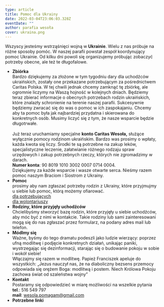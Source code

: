 ```yaml
---
type: article
title: Pomoc dla Ukrainy
date: 2022-03-04T23:06:03.328Z
eventDate: ""
author: parafia wesoła
cover: ukraina.png
---
```

<!--StartFragment-->

Wszyscy jesteśmy wstrząśnięci wojną w **Ukrainie**. Wielu z nas próbuje na różne sposoby pomóc. W naszej parafii powstał zespół koordynujący pomoc Ukrainie. Od kilku dni powoli się organizujemy próbując zobaczyć potrzeby obecne, ale też te długofalowe.

* **Zbiórka**\
  Bardzo dziękujemy za złożone w tym tygodniu dary dla uchodźców ukraińskich, zostały one przekazane potrzebującym za pośrednictwem Caritas Polska. W tej chwili jednak chcemy zamknąć tę zbiórkę, ale ogromnie liczymy na Waszą hojność w kolejnych dniach. Będziemy teraz zbierać informacje o obecnych potrzebach rodzin ukraińskich, które znalazły schronienie na terenie naszej parafii. Sukcesywnie będziemy zwracać się do was o pomoc w ich zaspokajaniu. Chcemy aby ta pomoc była jak najbardziej przydatna i skierowana do konkretnych osób. Musimy liczyć się z tym, że nasze wsparcie będzie długotrwałe.\
  \
  Już teraz uruchamiamy specjalne **konto Caritas Wesoła,** służące wyłącznie pomocy rodzinom ukraińskim. Bardzo was prosimy o wpłaty, każda kwota się liczy. Środki te są potrzebne na zakup leków, specjalistyczne leczenie, załatwianie różnego rodzaju spraw urzędowych i zakup potrzebnych rzeczy, których nie zgromadzimy w darach. \
  **Numer konta**: 90 8019 1010 3002 0007 0714 0004. \
  Dziękujemy za każde wsparcie i wasze otwarte serca. Nieśmy razem pomoc naszym Braciom i Siostrom z Ukrainy.
* **Pomoc**\
  prosimy aby nam zgłaszać potrzeby rodzin z Ukrainy, które przyjmujmy u siebie lub pomoc, którą możemy ofiarować.  \
  [dla potrzebujących](https://bit.ly/potrzebuje-Ukraina)\
  [dla wolontariuszy](https://bit.ly/pomagam-Ukraina)
* **Rodziny, które przyjęły uchodźców**\
  Chcielibyśmy stworzyć bazę rodzin, które przyjęły u siebie uchodźców, aby móc być z nimi w kontakcie. Takie rodziny lub sami zainteresowani mogą się do nas zgłaszać przez formularz, na podany adres mail lub telefon.
* **Módlmy się**\
  Ważne, byśmy do tego dramatu podeszli jako ludzie wierzący: poprzez ufną modlitwę i podjęcie konkretnych działań, unikając paniki, wystrzegając się dezinformacji, starając się o budowanie pokoju w sobie i wokół siebie!\
  Włączajmy się razem w modlitwę. Papież Franciszek apeluje do wszystkich: „Jezus nauczył nas, że na diaboliczny bezsens przemocy odpowiada się orężem Boga: modlitwą i postem. Niech Królowa Pokoju zachowa świat od szaleństwa wojny”
* **Kontakt**\
  Postaramy się odpowiedzieć w miarę możliwości na wszelkie pytania \
  **tel**.: 516 549 797\
  **mail**: wesola.pomagam@gmail.com
* **Potrzebne linki**

<!--EndFragment-->